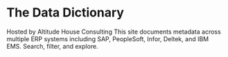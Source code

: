 # The Data Dictionary
Hosted by Altitude House Consulting
This site documents metadata across multiple ERP systems including SAP, PeopleSoft, Infor, Deltek, and IBM EMS.
Search, filter, and explore.
